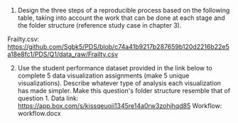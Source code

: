 1. Design the three steps of a reproducible process based on the following table, taking into account the work that can be done at each stage    and the folder structure (reference study case in chapter 3).

Frailty.csv: https://github.com/Sgbk5/PDS/blob/c74a41b9217b287659b120d2216b22e5a18e8fc1/PDS/Q1/data_raw/Frailty.csv

2. Use the student performance dataset provided in the link below to complete 5 data visualization assignments (make 5 unique visualizations). Describe whatever type of analysis each visualization has made simpler. Make this question's folder structure resemble that of question 1.
Data link: https://app.box.com/s/kissqeuoii1345re14a0rw3zohjhqd85
Workflow: workflow.docx
